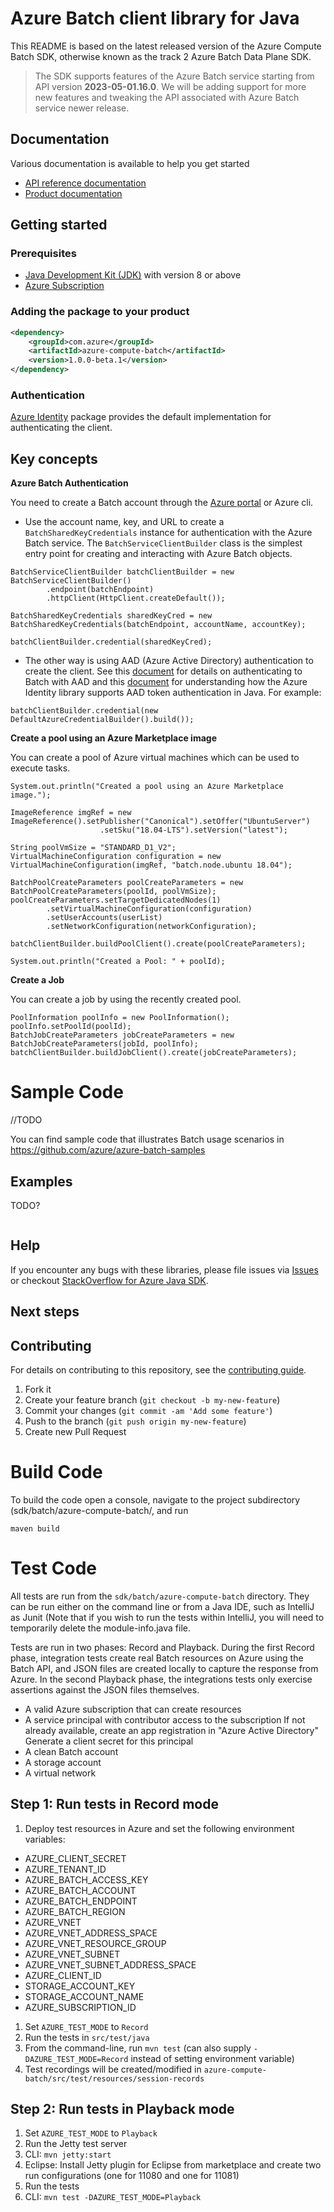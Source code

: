 # Azure Batch client library for Java

This README is based on the latest released version of the Azure Compute Batch SDK, otherwise known as the track 2 Azure Batch Data Plane SDK.

> The SDK supports features of the Azure Batch service starting from API version **2023-05-01.16.0**. We will be adding support for more new features and tweaking the API associated with Azure Batch service newer release.

## Documentation

Various documentation is available to help you get started

- [API reference documentation][docs]
- [Product documentation][product_documentation]

## Getting started

### Prerequisites

- [Java Development Kit (JDK)][jdk] with version 8 or above
- [Azure Subscription][azure_subscription]

### Adding the package to your product

[//]: # ({x-version-update-start;com.azure:azure-compute-batch;current})
```xml
<dependency>
    <groupId>com.azure</groupId>
    <artifactId>azure-compute-batch</artifactId>
    <version>1.0.0-beta.1</version>
</dependency>
```
[//]: # ({x-version-update-end})

### Authentication

[Azure Identity][azure_identity] package provides the default implementation for authenticating the client.

## Key concepts
**Azure Batch Authentication**

You need to create a Batch account through the [Azure portal](https://portal.azure.com) or Azure cli.

* Use the account name, key, and URL to create a `BatchSharedKeyCredentials` instance for authentication with the Azure Batch service.
  The `BatchServiceClientBuilder` class is the simplest entry point for creating and interacting with Azure Batch objects.

```
BatchServiceClientBuilder batchClientBuilder = new BatchServiceClientBuilder()
        .endpoint(batchEndpoint)
        .httpClient(HttpClient.createDefault());

BatchSharedKeyCredentials sharedKeyCred = new BatchSharedKeyCredentials(batchEndpoint, accountName, accountKey);

batchClientBuilder.credential(sharedKeyCred);
```

* The other way is using AAD (Azure Active Directory) authentication to create the client. See this [document](https://docs.microsoft.com/azure/batch/batch-aad-auth) for details on authenticating to Batch with AAD and this [document](azure_identity) for understanding how the Azure Identity library supports AAD token authentication in Java.
For example:

```
batchClientBuilder.credential(new DefaultAzureCredentialBuilder().build());
```

**Create a pool using an Azure Marketplace image**

You can create a pool of Azure virtual machines which can be used to execute tasks.

```
System.out.println("Created a pool using an Azure Marketplace image.");

ImageReference imgRef = new ImageReference().setPublisher("Canonical").setOffer("UbuntuServer")
                    .setSku("18.04-LTS").setVersion("latest");

String poolVmSize = "STANDARD_D1_V2";
VirtualMachineConfiguration configuration = new VirtualMachineConfiguration(imgRef, "batch.node.ubuntu 18.04");

BatchPoolCreateParameters poolCreateParameters = new BatchPoolCreateParameters(poolId, poolVmSize);
poolCreateParameters.setTargetDedicatedNodes(1)
        .setVirtualMachineConfiguration(configuration)
        .setUserAccounts(userList)
        .setNetworkConfiguration(networkConfiguration);

batchClientBuilder.buildPoolClient().create(poolCreateParameters);

System.out.println("Created a Pool: " + poolId);
```

**Create a Job**

You can create a job by using the recently created pool.

```
PoolInformation poolInfo = new PoolInformation();
poolInfo.setPoolId(poolId);
BatchJobCreateParameters jobCreateParameters = new BatchJobCreateParameters(jobId, poolInfo);
batchClientBuilder.buildJobClient().create(jobCreateParameters);
```
# Sample Code
//TODO

You can find sample code that illustrates Batch usage scenarios in https://github.com/azure/azure-batch-samples


## Examples
TODO?
```java com.azure.compute.batch.readme
```

## Help

If you encounter any bugs with these libraries, please file issues via [Issues](https://github.com/Azure/azure-sdk-for-java) or checkout [StackOverflow for Azure Java SDK](https://stackoverflow.com/questions/tagged/azure-java-sdk).

## Next steps

## Contributing

For details on contributing to this repository, see the [contributing guide](https://github.com/Azure/azure-sdk-for-java/blob/main/CONTRIBUTING.md).

1. Fork it
1. Create your feature branch (`git checkout -b my-new-feature`)
1. Commit your changes (`git commit -am 'Add some feature'`)
1. Push to the branch (`git push origin my-new-feature`)
1. Create new Pull Request

# Build Code
To build the code open a console, navigate to the project subdirectory (sdk/batch/azure-compute-batch/, and run
```
maven build
```

# Test Code

All tests are run from the `sdk/batch/azure-compute-batch` directory. They can be run either on the command line or from a Java IDE, such as IntelliJ as Junit (Note that if you wish to run the tests within IntelliJ, you will need to temporarily delete the module-info.java file.

Tests are run in two phases: Record and Playback. During the first Record phase, integration tests create real Batch resources on Azure using the Batch API, and JSON files are created locally to capture the response from Azure. In the second Playback phase, the integrations tests only exercise assertions against the JSON files themselves.

- A valid Azure subscription that can create resources
- A service principal with contributor access to the subscription
If not already available, create an app registration in "Azure Active Directory"
Generate a client secret for this principal
- A clean Batch account
- A storage account
- A virtual network

## Step 1: Run tests in Record mode

1. Deploy test resources in Azure and set the following environment variables:

  * AZURE_CLIENT_SECRET
  * AZURE_TENANT_ID
  * AZURE_BATCH_ACCESS_KEY
  * AZURE_BATCH_ACCOUNT
  * AZURE_BATCH_ENDPOINT
  * AZURE_BATCH_REGION
  * AZURE_VNET
  * AZURE_VNET_ADDRESS_SPACE
  * AZURE_VNET_RESOURCE_GROUP
  * AZURE_VNET_SUBNET
  * AZURE_VNET_SUBNET_ADDRESS_SPACE
  * AZURE_CLIENT_ID
  * STORAGE_ACCOUNT_KEY
  * STORAGE_ACCOUNT_NAME
  * AZURE_SUBSCRIPTION_ID

1. Set `AZURE_TEST_MODE` to `Record`
1. Run the tests in `src/test/java`
  1. From the command-line, run `mvn test` (can also supply `-DAZURE_TEST_MODE=Record` instead of setting environment variable)
1. Test recordings will be created/modified in `azure-compute-batch/src/test/resources/session-records`


## Step 2: Run tests in Playback mode

1. Set `AZURE_TEST_MODE` to `Playback`
1. Run the Jetty test server
  1. CLI: `mvn jetty:start`
  1. Eclipse: Install Jetty plugin for Eclipse from marketplace and create two run configurations (one for 11080 and one for 11081)
1. Run the tests
  1. CLI: `mvn test -DAZURE_TEST_MODE=Playback`

<!-- LINKS -->
[product_documentation]: https://azure.microsoft.com/services/
[docs]: https://azure.github.io/azure-sdk-for-java/
[jdk]: https://docs.microsoft.com/java/azure/jdk/
[azure_subscription]: https://azure.microsoft.com/free/
[azure_identity]: https://github.com/Azure/azure-sdk-for-java/blob/main/sdk/identity/azure-identity
